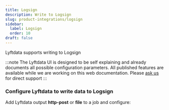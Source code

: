 ```yaml
---
title: Logsign
description: Write to Logsign
slug: product-integrations/logsign
sidebar:
  label: Logsign
  order: 10
draft: false
---
```


Lyftdata supports writing to Logsign

:::note
The Lyftdata UI is designed to be self explaining and already documents all possible configuration parameters. All published features are available while we are working on this web documentation.
Please [ask us](https://community.lyftdata.com/) for direct support
:::


### Configure Lyftdata to write data to Logsign
Add Lyftdata output **http-post** or **file** to a job and configure:

